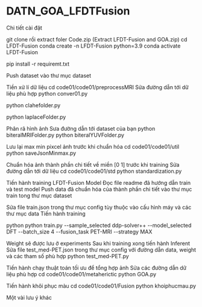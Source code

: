 # DATN_GOA_LFDTFusion

Chi tiết cài đặt

git clone rồi extract foler Code.zip (Extract LFDT-Fusion and GOA.zip)
cd LFDT-Fusion
conda create -n LFDT-Fusion python=3.9
conda activate LFDT-Fusion

pip install -r requiremt.txt

Push dataset vào thư mục dataset

Tiền xử lí dữ liệu
cd code01/code01/preprocessMRI
Sửa đường dẫn tới dữ liệu phù hợp
python conver01.py

python clahefolder.py

python laplaceFolder.py

Phân rã hình ảnh
Sưa đường dẫn tới dataset của bạn
python biteralMRIFolder.py
python biteralYUVFolder.py

Lưu lại max min pixcel ảnh trước khi chuẩn hóa
cd code01/code01/util
python saveJsonMinmax.py

Chuẩn hóa ảnh thành phần chi tiết về miền [0 1] trước khi training
Sửa đường dẫn tới dữ liệu
cd code01/code01/std
python standardization.py

Tiến hành training LFDT-Fusion Model
Đọc file readme đã hướng dẫn train và test model
Push data đã chuẩn hóa của thành phần chi tiết vào thư mục train tong thư mục dataset

Sửa file train.json trong thư mục config tùy thuộc vào cấu hình máy và các thư mục data
Tiến hành training

python python train.py --sample_selected ddp-solver++ --model_selected DFT --batch_size 4 --fusion_task PET-MRI --strategy MAX

Weight sẽ được lưu ở experiments
Sau khi training xong tiến hành Inferent
Sửa file test_med-PET.json trong thư mục config với đường dẫn data, weight và các tham số phù hợp
python test_med-PET.py

Tiến hành chạy thuật toán tối ưu để tổng hợp ảnh
Sửa các đường dẫn dữ liệu phù hợp
cd code01/code01/metaherictic
python GOA.py

Tiến hành khôi phục màu
cd code01/code01/Fusion
python khoiphucmau.py


Một vài lưu ý khác
